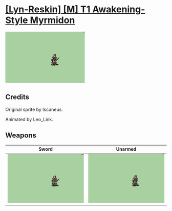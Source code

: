 # [\[Lyn-Reskin\] \[M\] T1 Awakening-Style Myrmidon](./)

<img src="./1.%20Sword/Sword_000.png" alt="[Lyn-Reskin] [M] T1 Awakening-Style Myrmidon standing" />

## Credits

Original sprite by Iscaneus.

Animated by Leo_Link.

## Weapons


|Sword |Unarmed |
|  :---: | :---: |
| <img alt="Sword animation" src="./1.%20Sword/Sword.gif" /> | <img alt="Unarmed animation" src="./8.%20Unarmed/Unarmed.gif" /> |
